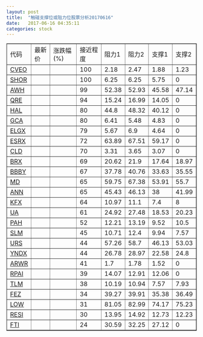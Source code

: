 ```yaml
---
layout: post
title:  "触碰支撑位或阻力位股票分析20170616"
date:   2017-06-16 04:35:11
categories: stock
---
```

<script type="text/javascript">
var stockList = []
stockList.push('gb_cveo');
stockList.push('gb_shor');
stockList.push('gb_awh');
stockList.push('gb_qre');
stockList.push('gb_hal');
stockList.push('gb_gca');
stockList.push('gb_elgx');
stockList.push('gb_esrx');
stockList.push('gb_cld');
stockList.push('gb_brx');
stockList.push('gb_bbby');
stockList.push('gb_md');
stockList.push('gb_ann');
stockList.push('gb_kfx');
stockList.push('gb_ua');
stockList.push('gb_pah');
stockList.push('gb_slm');
stockList.push('gb_urs');
stockList.push('gb_yndx');
stockList.push('gb_arwr');
stockList.push('gb_rpai');
stockList.push('gb_tlm');
stockList.push('gb_fez');
stockList.push('gb_low');
stockList.push('gb_resi');
stockList.push('gb_fti');
</script>
<table border="1">
 <tr>
 <td>代码</td>
 <td>最新价</td>
 <td>涨跌幅(%)</td>
 <td>接近程度</td>
 <td>阻力1</td>
 <td>阻力2</td>
 <td>支撑1</td>
 <td>支撑2</td>
</tr>
  <tr id="cveo" class="green">
  <td><a href="http://stock.finance.sina.com.cn/usstock/quotes/CVEO.html" target="_blank">CVEO</a></td><td></td><td></td><td>100</td><td>2.18</td><td>2.47</td><td>1.88</td><td>1.23</td></tr>
  <tr id="shor" class="green">
  <td><a href="http://stock.finance.sina.com.cn/usstock/quotes/SHOR.html" target="_blank">SHOR</a></td><td></td><td></td><td>100</td><td>6.25</td><td>6.25</td><td>5.75</td><td>0</td></tr>
  <tr id="awh" class="red">
  <td><a href="http://stock.finance.sina.com.cn/usstock/quotes/AWH.html" target="_blank">AWH</a></td><td></td><td></td><td>99</td><td>52.38</td><td>52.93</td><td>45.58</td><td>47.14</td></tr>
  <tr id="qre" class="red">
  <td><a href="http://stock.finance.sina.com.cn/usstock/quotes/QRE.html" target="_blank">QRE</a></td><td></td><td></td><td>94</td><td>15.24</td><td>16.99</td><td>14.05</td><td>0</td></tr>
  <tr id="hal" class="red">
  <td><a href="http://stock.finance.sina.com.cn/usstock/quotes/HAL.html" target="_blank">HAL</a></td><td></td><td></td><td>80</td><td>44.8</td><td>48.32</td><td>40.12</td><td>0</td></tr>
  <tr id="gca" class="green">
  <td><a href="http://stock.finance.sina.com.cn/usstock/quotes/GCA.html" target="_blank">GCA</a></td><td></td><td></td><td>80</td><td>6.41</td><td>5.48</td><td>4.83</td><td>0</td></tr>
  <tr id="elgx" class="green">
  <td><a href="http://stock.finance.sina.com.cn/usstock/quotes/ELGX.html" target="_blank">ELGX</a></td><td></td><td></td><td>79</td><td>5.67</td><td>6.9</td><td>4.64</td><td>0</td></tr>
  <tr id="esrx" class="red">
  <td><a href="http://stock.finance.sina.com.cn/usstock/quotes/ESRX.html" target="_blank">ESRX</a></td><td></td><td></td><td>72</td><td>63.89</td><td>67.51</td><td>59.17</td><td>0</td></tr>
  <tr id="cld" class="red">
  <td><a href="http://stock.finance.sina.com.cn/usstock/quotes/CLD.html" target="_blank">CLD</a></td><td></td><td></td><td>70</td><td>3.31</td><td>3.65</td><td>3.07</td><td>0</td></tr>
  <tr id="brx" class="green">
  <td><a href="http://stock.finance.sina.com.cn/usstock/quotes/BRX.html" target="_blank">BRX</a></td><td></td><td></td><td>69</td><td>20.62</td><td>21.9</td><td>17.64</td><td>18.97</td></tr>
  <tr id="bbby" class="green">
  <td><a href="http://stock.finance.sina.com.cn/usstock/quotes/BBBY.html" target="_blank">BBBY</a></td><td></td><td></td><td>67</td><td>37.78</td><td>40.76</td><td>33.63</td><td>35.55</td></tr>
  <tr id="md" class="green">
  <td><a href="http://stock.finance.sina.com.cn/usstock/quotes/MD.html" target="_blank">MD</a></td><td></td><td></td><td>65</td><td>59.75</td><td>67.38</td><td>53.91</td><td>55.7</td></tr>
  <tr id="ann" class="red">
  <td><a href="http://stock.finance.sina.com.cn/usstock/quotes/ANN.html" target="_blank">ANN</a></td><td></td><td></td><td>65</td><td>45.43</td><td>46.13</td><td>38</td><td>41.99</td></tr>
  <tr id="kfx" class="green">
  <td><a href="http://stock.finance.sina.com.cn/usstock/quotes/KFX.html" target="_blank">KFX</a></td><td></td><td></td><td>64</td><td>10.97</td><td>11.1</td><td>7.4</td><td>8</td></tr>
  <tr id="ua" class="green">
  <td><a href="http://stock.finance.sina.com.cn/usstock/quotes/UA.html" target="_blank">UA</a></td><td></td><td></td><td>61</td><td>24.92</td><td>27.48</td><td>18.53</td><td>20.23</td></tr>
  <tr id="pah" class="red">
  <td><a href="http://stock.finance.sina.com.cn/usstock/quotes/PAH.html" target="_blank">PAH</a></td><td></td><td></td><td>52</td><td>12.21</td><td>13.19</td><td>9.52</td><td>10.5</td></tr>
  <tr id="slm" class="red">
  <td><a href="http://stock.finance.sina.com.cn/usstock/quotes/SLM.html" target="_blank">SLM</a></td><td></td><td></td><td>45</td><td>10.71</td><td>12.4</td><td>9.94</td><td>7.57</td></tr>
  <tr id="urs" class="green">
  <td><a href="http://stock.finance.sina.com.cn/usstock/quotes/URS.html" target="_blank">URS</a></td><td></td><td></td><td>44</td><td>57.26</td><td>58.7</td><td>46.13</td><td>53.03</td></tr>
  <tr id="yndx" class="green">
  <td><a href="http://stock.finance.sina.com.cn/usstock/quotes/YNDX.html" target="_blank">YNDX</a></td><td></td><td></td><td>44</td><td>26.78</td><td>28.97</td><td>22.58</td><td>24.8</td></tr>
  <tr id="arwr" class="red">
  <td><a href="http://stock.finance.sina.com.cn/usstock/quotes/ARWR.html" target="_blank">ARWR</a></td><td></td><td></td><td>41</td><td>1.7</td><td>1.78</td><td>1.52</td><td>0</td></tr>
  <tr id="rpai" class="red">
  <td><a href="http://stock.finance.sina.com.cn/usstock/quotes/RPAI.html" target="_blank">RPAI</a></td><td></td><td></td><td>39</td><td>14.07</td><td>12.91</td><td>12.06</td><td>0</td></tr>
  <tr id="tlm" class="green">
  <td><a href="http://stock.finance.sina.com.cn/usstock/quotes/TLM.html" target="_blank">TLM</a></td><td></td><td></td><td>38</td><td>10.19</td><td>10.94</td><td>7.57</td><td>7.93</td></tr>
  <tr id="fez" class="red">
  <td><a href="http://stock.finance.sina.com.cn/usstock/quotes/FEZ.html" target="_blank">FEZ</a></td><td></td><td></td><td>34</td><td>39.27</td><td>39.91</td><td>35.38</td><td>36.49</td></tr>
  <tr id="low" class="red">
  <td><a href="http://stock.finance.sina.com.cn/usstock/quotes/LOW.html" target="_blank">LOW</a></td><td></td><td></td><td>31</td><td>81.05</td><td>82.99</td><td>74.17</td><td>75.23</td></tr>
  <tr id="resi" class="green">
  <td><a href="http://stock.finance.sina.com.cn/usstock/quotes/RESI.html" target="_blank">RESI</a></td><td></td><td></td><td>30</td><td>13.95</td><td>14.92</td><td>12.73</td><td>12.23</td></tr>
  <tr id="fti" class="green">
  <td><a href="http://stock.finance.sina.com.cn/usstock/quotes/FTI.html" target="_blank">FTI</a></td><td></td><td></td><td>24</td><td>30.59</td><td>32.25</td><td>27.12</td><td>0</td></tr>
</table>
